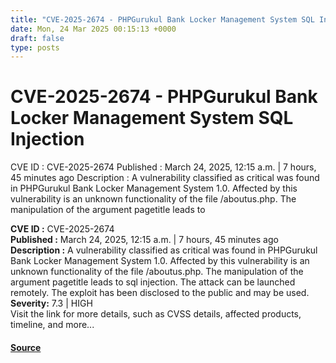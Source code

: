 ```yaml
---
title: "CVE-2025-2674 - PHPGurukul Bank Locker Management System SQL Injection"
date: Mon, 24 Mar 2025 00:15:13 +0000
draft: false
type: posts
---
```

# CVE-2025-2674 - PHPGurukul Bank Locker Management System SQL Injection





 CVE ID : CVE-2025-2674 Published : March 24, 2025, 12:15 a.m. | 7 hours, 45 minutes ago Description : A vulnerability classified as critical was found in PHPGurukul Bank Locker Management System 1.0. Affected by this vulnerability is an unknown functionality of the file /aboutus.php. The manipulation of the argument pagetitle leads to

**CVE ID :** CVE-2025-2674  
**Published :** March 24, 2025, 12:15 a.m. | 7 hours, 45 minutes ago  
**Description :** A vulnerability classified as critical was found in PHPGurukul Bank Locker Management System 1.0. Affected by this vulnerability is an unknown functionality of the file /aboutus.php. The manipulation of the argument pagetitle leads to sql injection. The attack can be launched remotely. The exploit has been disclosed to the public and may be used.  
**Severity:** 7.3 | HIGH  
Visit the link for more details, such as CVSS details, affected products, timeline, and more...

#### [Source](https://cvefeed.io/vuln/detail/CVE-2025-2674)

